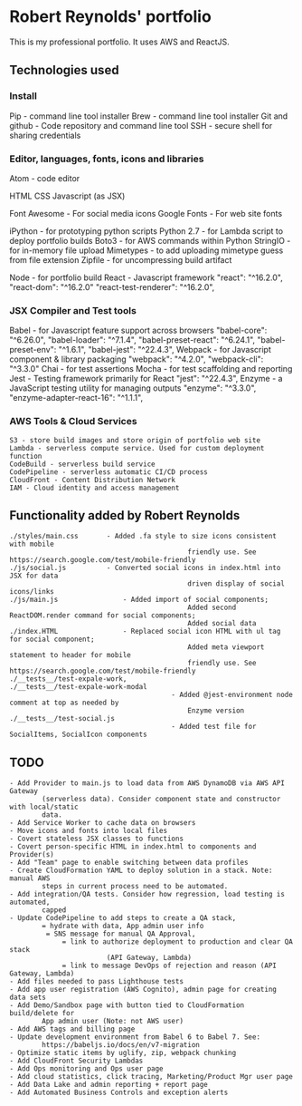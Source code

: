 # Robert Reynolds' portfolio

This is my professional portfolio. It uses AWS and ReactJS.

## Technologies used

### Install
Pip - command line tool installer
Brew - command line tool installer
Git and github - Code repository and command line tool
SSH - secure shell for sharing credentials

### Editor, languages, fonts, icons and libraries
Atom - code editor

HTML
CSS
Javascript (as JSX)

Font Awesome - For social media icons
Google Fonts - For web site fonts

iPython - for prototyping python scripts
Python 2.7 - for Lambda script to deploy portfolio builds
	Boto3 - for AWS commands within Python
	StringIO - for in-memory file upload
	Mimetypes - to add uploading mimetype guess from file extension
	Zipfile - for uncompressing build artifact

Node - for portfolio  build
React - Javascript framework
	"react": "^16.2.0",
	"react-dom": "^16.2.0"
	"react-test-renderer": "^16.2.0",

### JSX Compiler and Test tools
Babel - for Javascript feature support across browsers
	"babel-core": "^6.26.0",
	"babel-loader": "^7.1.4",
	"babel-preset-react": "^6.24.1",
	"babel-preset-env": "^1.6.1",
	"babel-jest": "^22.4.3",
Webpack - for Javascript component & library packaging
	"webpack": "^4.2.0",
	"webpack-cli": "^3.3.0"
Chai - for test assertions
Mocha - for test scaffolding and reporting
Jest - Testing framework primarily for React
	"jest": "^22.4.3",
Enzyme - a JavaScript testing utility for managing outputs
	"enzyme": "^3.3.0",
	"enzyme-adapter-react-16": "^1.1.1",

### AWS Tools & Cloud Services
	S3 - store build images and store origin of portfolio web site
	Lambda - serverless compute service. Used for custom deployment function
	CodeBuild - serverless build service
	CodePipeline - serverless automatic CI/CD process
	CloudFront - Content Distribution Network
	IAM - Cloud identity and access management

## Functionality added by Robert Reynolds
	./styles/main.css		- Added .fa style to size icons consistent with mobile
												friendly use. See https://search.google.com/test/mobile-friendly
	./js/social.js			- Converted social icons in index.html into JSX for data
												driven display of social icons/links
	./js/main.js				- Added import of social components;
												Added second ReactDOM.render command for social components;
												Added social data
	./index.HTML				- Replaced social icon HTML with ul tag for social component;
												Added meta viewport statement to header for mobile
												friendly use. See https://search.google.com/test/mobile-friendly
	./__tests__/test-expale-work,
	./__tests__/test-expale-work-modal
											- Added @jest-environment node comment at top as needed by
												Enzyme version
	./__tests__/test-social.js
											- Added test file for SocialItems, SocialIcon components

## TODO
	- Add Provider to main.js to load data from AWS DynamoDB via AWS API Gateway
			(serverless data). Consider component state and constructor with local/static
			data.
	- Add Service Worker to cache data on browsers
	- Move icons and fonts into local files
	- Covert stateless JSX classes to functions
	- Covert person-specific HTML in index.html to components and Provider(s)
	- Add "Team" page to enable switching between data profiles
	- Create CloudFormation YAML to deploy solution in a stack. Note: manual AWS
			steps in current process need to be automated.
	- Add integration/QA tests. Consider how regression, load testing is automated,
			capped
	- Update CodePipeline to add steps to create a QA stack,
			= hydrate with data, App admin user info
			 = SNS message for manual QA Approval,  
				 = link to authorize deployment to production and clear QA stack
				 			(API Gateway, Lambda)
				 = link to message DevOps of rejection and reason (API Gateway, Lambda)
	- Add files needed to pass Lighthouse tests
	- Add app user registration (AWS Cognito), admin page for creating data sets
	- Add Demo/Sandbox page with button tied to CloudFormation build/delete for
			App admin user (Note: not AWS user)
	- Add AWS tags and billing page
	- Update development environment from Babel 6 to Babel 7. See:
			https://babeljs.io/docs/en/v7-migration
	- Optimize static items by uglify, zip, webpack chunking
	- Add CloudFront Security Lambdas
	- Add Ops monitoring and Ops user page
	- Add cloud statistics, click tracing, Marketing/Product Mgr user page
	- Add Data Lake and admin reporting + report page
	- Add Automated Business Controls and exception alerts
